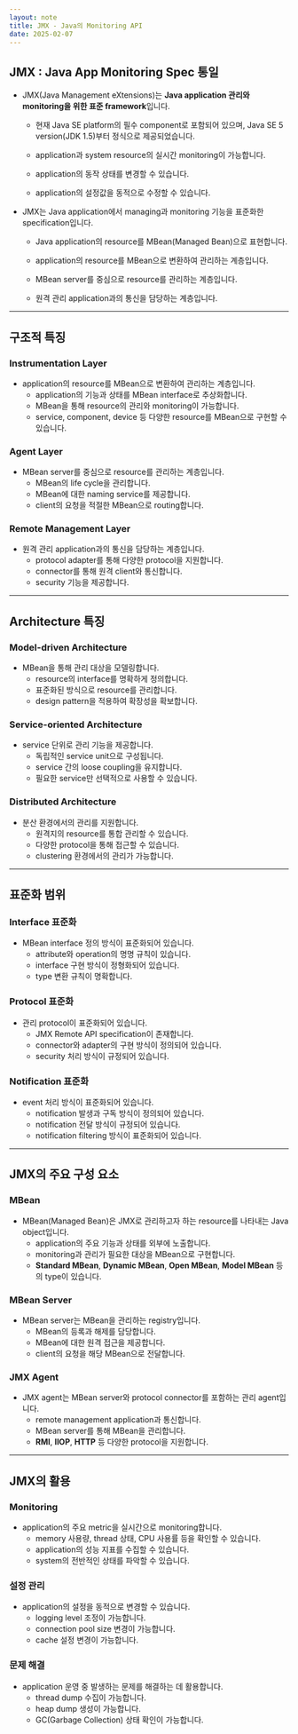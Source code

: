 ```yaml
---
layout: note
title: JMX - Java의 Monitoring API
date: 2025-02-07
---
```





## JMX : Java App Monitoring Spec 통일

- JMX(Java Management eXtensions)는 **Java application 관리와 monitoring을 위한 표준 framework**입니다.
    - 현재 Java SE platform의 필수 component로 포함되어 있으며, Java SE 5 version(JDK 1.5)부터 정식으로 제공되었습니다.

    - application과 system resource의 실시간 monitoring이 가능합니다.
    - application의 동작 상태를 변경할 수 있습니다.
    - application의 설정값을 동적으로 수정할 수 있습니다.




- JMX는 Java application에서 managing과 monitoring 기능을 표준화한 specification입니다.
    - Java application의 resource를 MBean(Managed Bean)으로 표현합니다.



    - application의 resource를 MBean으로 변환하여 관리하는 계층입니다.
    - MBean server를 중심으로 resource를 관리하는 계층입니다.
    - 원격 관리 application과의 통신을 담당하는 계층입니다.



---

## 구조적 특징

### Instrumentation Layer

- application의 resource를 MBean으로 변환하여 관리하는 계층입니다.
    - application의 기능과 상태를 MBean interface로 추상화합니다.
    - MBean을 통해 resource의 관리와 monitoring이 가능합니다.
    - service, component, device 등 다양한 resource를 MBean으로 구현할 수 있습니다.

### Agent Layer

- MBean server를 중심으로 resource를 관리하는 계층입니다.
    - MBean의 life cycle을 관리합니다.
    - MBean에 대한 naming service를 제공합니다.
    - client의 요청을 적절한 MBean으로 routing합니다.

### Remote Management Layer

- 원격 관리 application과의 통신을 담당하는 계층입니다.
    - protocol adapter를 통해 다양한 protocol을 지원합니다.
    - connector를 통해 원격 client와 통신합니다.
    - security 기능을 제공합니다.


---


## Architecture 특징

### Model-driven Architecture

- MBean을 통해 관리 대상을 모델링합니다.
    - resource의 interface를 명확하게 정의합니다.
    - 표준화된 방식으로 resource를 관리합니다.
    - design pattern을 적용하여 확장성을 확보합니다.

### Service-oriented Architecture

- service 단위로 관리 기능을 제공합니다.
    - 독립적인 service unit으로 구성됩니다.
    - service 간의 loose coupling을 유지합니다.
    - 필요한 service만 선택적으로 사용할 수 있습니다.

### Distributed Architecture

- 분산 환경에서의 관리를 지원합니다.
    - 원격지의 resource를 통합 관리할 수 있습니다.
    - 다양한 protocol을 통해 접근할 수 있습니다.
    - clustering 환경에서의 관리가 가능합니다.


---


## 표준화 범위

### Interface 표준화

- MBean interface 정의 방식이 표준화되어 있습니다.
    - attribute와 operation의 명명 규칙이 있습니다.
    - interface 구현 방식이 정형화되어 있습니다.
    - type 변환 규칙이 명확합니다.

### Protocol 표준화

- 관리 protocol이 표준화되어 있습니다.
    - JMX Remote API specification이 존재합니다.
    - connector와 adapter의 구현 방식이 정의되어 있습니다.
    - security 처리 방식이 규정되어 있습니다.

### Notification 표준화

- event 처리 방식이 표준화되어 있습니다.
    - notification 발생과 구독 방식이 정의되어 있습니다.
    - notification 전달 방식이 규정되어 있습니다.
    - notification filtering 방식이 표준화되어 있습니다.
















































---


## JMX의 주요 구성 요소






### MBean

- MBean(Managed Bean)은 JMX로 관리하고자 하는 resource를 나타내는 Java object입니다.
    - application의 주요 기능과 상태를 외부에 노출합니다.
    - monitoring과 관리가 필요한 대상을 MBean으로 구현합니다.
    - **Standard MBean**, **Dynamic MBean**, **Open MBean**, **Model MBean** 등의 type이 있습니다.

### MBean Server

- MBean server는 MBean을 관리하는 registry입니다.
    - MBean의 등록과 해제를 담당합니다.
    - MBean에 대한 원격 접근을 제공합니다.
    - client의 요청을 해당 MBean으로 전달합니다.

### JMX Agent

- JMX agent는 MBean server와 protocol connector를 포함하는 관리 agent입니다.
    - remote management application과 통신합니다.
    - MBean server를 통해 MBean을 관리합니다.
    - **RMI**, **IIOP**, **HTTP** 등 다양한 protocol을 지원합니다.

---

## JMX의 활용

### Monitoring

- application의 주요 metric을 실시간으로 monitoring합니다.
    - memory 사용량, thread 상태, CPU 사용률 등을 확인할 수 있습니다.
    - application의 성능 지표를 수집할 수 있습니다.
    - system의 전반적인 상태를 파악할 수 있습니다.

### 설정 관리

- application의 설정을 동적으로 변경할 수 있습니다.
    - logging level 조정이 가능합니다.
    - connection pool size 변경이 가능합니다.
    - cache 설정 변경이 가능합니다.

### 문제 해결

- application 운영 중 발생하는 문제를 해결하는 데 활용합니다.
    - thread dump 수집이 가능합니다.
    - heap dump 생성이 가능합니다.
    - GC(Garbage Collection) 상태 확인이 가능합니다.
